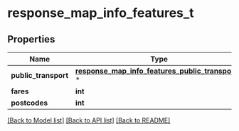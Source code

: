 # response_map_info_features_t

## Properties
Name | Type | Description | Notes
------------ | ------------- | ------------- | -------------
**public_transport** | [**response_map_info_features_public_transport_t**](response_map_info_features_public_transport.md) \* |  | [optional] 
**fares** | **int** |  | 
**postcodes** | **int** |  | 

[[Back to Model list]](../README.md#documentation-for-models) [[Back to API list]](../README.md#documentation-for-api-endpoints) [[Back to README]](../README.md)


